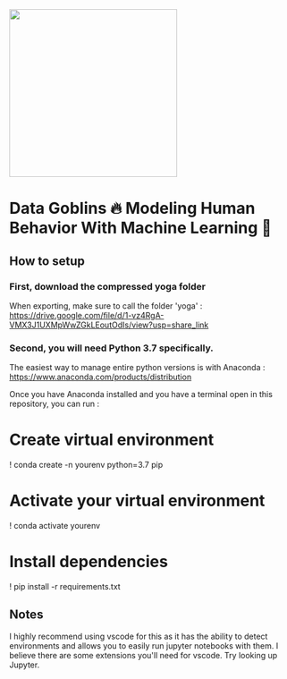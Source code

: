 <img src=yoga.gif width="300">

# Data Goblins 🔥 Modeling Human Behavior With Machine Learning 🤖

## How to setup

### First, download the compressed yoga folder

When exporting, make sure to call the folder 'yoga' : https://drive.google.com/file/d/1-vz4RgA-VMX3J1UXMpWwZGkLEoutOdIs/view?usp=share_link

### Second, you will need Python 3.7 specifically.

The easiest way to manage entire python versions is with Anaconda : https://www.anaconda.com/products/distribution

Once you have Anaconda installed and you have a terminal open in this repository, you can run :

# Create virtual environment
! conda create -n yourenv  python=3.7 pip

# Activate your virtual environment
! conda activate yourenv

# Install dependencies
! pip install -r requirements.txt

## Notes

I highly recommend using vscode for this as it has the ability to detect environments and allows you to easily run jupyter notebooks with them.
I believe there are some extensions you'll need for vscode. Try looking up Jupyter.
